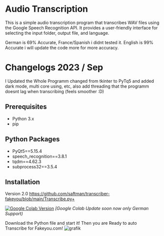 # Audio Transcription

This is a simple audio transcription program that transcribes WAV files using the Google Speech Recognition API. It provides a user-friendly interface for selecting the input folder, output file, and language.

German is 69% Accurate, France/Spanish i didnt tested it.
English is 99% Accurate i will update the code more for more accuracy.

# Changelogs 2023 / Sep
I Updated the Whole Programm changed from tkinter to PyTq5 and added dark mode, multi core using, etc, also add threading that the programm doesnt lag when transcribing (feels smoother :D)


## Prerequisites

- Python 3.x
- pip

## Python Packages
- PyQt5==5.15.4
- speech_recognition==3.8.1
- tqdm==4.62.3
- subprocess32==3.5.4


## Installation
Version 2.0
  https://github.com/saftman/transcriber-fakeyou/blob/main/Transcribe.py+
  
[![Google Colab Version](https://colab.research.google.com/assets/colab-badge.svg)](https://colab.research.google.com/drive/124-eTGcOlsOdJbJRiC4AJ1VHn_ljf0Zg?usp=sharing) 
 *[Google Colab Update soon now only German Support)*




Download the Python file and start it! Then you are Ready to auto Transcribe for Fakeyou.com!
![grafik](https://i.ibb.co/HDGXTNY/grafik.png)
